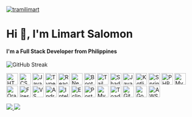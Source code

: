 


<p align="left">
  <a href="https://github.com/tramilimart">
    <img src="https://komarev.com/ghpvc/?username=tramilimart&label=Profile%20views&color=0e75b6&style=flat" alt="tramilimart" />
  </a>
</p>

<h1 align="left">Hi 👋, I'm Limart Salomon</h1>
<h4 align="left">I'm a Full Stack Developer from Philippines</h4>

<p align="left">
  <img src="https://streak-stats.demolab.com/?user=tramilimart&theme=radical" alt="GitHub Streak" />
</p>

<p align="left">
  <!-- Web / Frontend -->
  <img src="https://cdn.jsdelivr.net/gh/devicons/devicon/icons/html5/html5-original.svg" height="30" alt="HTML5"/>
  <img src="https://cdn.jsdelivr.net/gh/devicons/devicon/icons/css3/css3-original.svg" height="30" alt="CSS3"/>
  <img src="https://cdn.jsdelivr.net/gh/devicons/devicon/icons/javascript/javascript-original.svg" height="30" alt="JavaScript"/>
  <img src="https://cdn.jsdelivr.net/gh/devicons/devicon/icons/typescript/typescript-original.svg" height="30" alt="TypeScript"/>
  <img src="https://cdn.jsdelivr.net/gh/devicons/devicon/icons/react/react-original.svg" height="30" alt="React"/>
  <img src="https://camo.githubusercontent.com/d21012299f2ccd4a7d73b13f896b0be91c9e71bb7f0b51f1cbfb783ed6b9f9b1/68747470733a2f2f63646e2e6a7364656c6976722e6e65742f67682f64657669636f6e732f64657669636f6e2f69636f6e732f6e6f64656a732f6e6f64656a732d6f726967696e616c2e737667" height="30" alt="Next.js"/>
  <img src="https://cdn.jsdelivr.net/gh/devicons/devicon/icons/bootstrap/bootstrap-original.svg" height="30" alt="Bootstrap"/>
  <img src="https://play-lh.googleusercontent.com/YN4OEsoWsU1QrZFcwWlI8uuGhDKc4RAlP56FFyL03VFegD5tWjZ5cNWHocC_QRE_TvA=w480-h960" height="30" alt="Tailwind CSS"/>
  <img src="https://styles.redditmedia.com/t5_98xcjg/styles/communityIcon_atjhhp1mq9qc1.png" height="30" alt="Shadcn-ui"

  <!-- Backend / Languages -->
  <img src="https://cdn.jsdelivr.net/gh/devicons/devicon/icons/java/java-original.svg" height="30" alt="Java"/>
  <img src="https://cdn.jsdelivr.net/gh/devicons/devicon/icons/kotlin/kotlin-original.svg" height="30" alt="Kotlin"/>
  <img src="https://cdn.jsdelivr.net/gh/devicons/devicon/icons/spring/spring-original.svg" height="30" alt="Spring Boot"/>
  <img src="https://cdn.jsdelivr.net/gh/devicons/devicon/icons/php/php-original.svg" height="30" alt="PHP"/>

  <!-- Databases -->
  <img src="https://cdn.jsdelivr.net/gh/devicons/devicon/icons/mysql/mysql-original.svg" height="30" alt="MySQL"/>
  <img src="https://cdn.jsdelivr.net/gh/devicons/devicon/icons/oracle/oracle-original.svg" height="30" alt="Oracle"/>
  <img src="https://www.vectorlogo.zone/logos/firebase/firebase-icon.svg" height="30" alt="Firestore"/>
  
  <!-- Tools / IDEs -->
  <img src="https://cdn.jsdelivr.net/gh/devicons/devicon/icons/vscode/vscode-original.svg" height="30" alt="VS Code"/>
  <img src="https://cdn.jsdelivr.net/gh/devicons/devicon/icons/androidstudio/androidstudio-original.svg" height="30" alt="Android Studio"/>
  <img src="https://cdn.jsdelivr.net/gh/devicons/devicon/icons/intellij/intellij-original.svg" height="30" alt="IntelliJ IDEA"/>
  <img src="https://cdn.jsdelivr.net/gh/devicons/devicon/icons/eclipse/eclipse-original.svg" height="30" alt="Eclipse"/>
  <img src="https://cdn.jsdelivr.net/gh/devicons/devicon/icons/postman/postman-original.svg" height="30" alt="Postman"/>
  <img src="https://cdn.jsdelivr.net/gh/devicons/devicon/icons/mysql/mysql-original-wordmark.svg" height="30" alt="MySQL Workbench"/>
  <img src="https://upload.wikimedia.org/wikipedia/commons/thumb/e/ed/Toad-Original_RGB.png/500px-Toad-Original_RGB.png" height="30" alt="Toad for Oracle"/>

  <!-- VCS / Cloud -->
  <img src="https://cdn.jsdelivr.net/gh/devicons/devicon/icons/git/git-original.svg" height="30" alt="Git"/>
  <img src="https://cdn.jsdelivr.net/gh/devicons/devicon/icons/googlecloud/googlecloud-original.svg" height="30" alt="Google Cloud"/>
  <img src="https://svgmix.com/uploads/skillicons/29026e-aws-dark.svg" height="30" alt="AWS"/>
</p>


<p align="left">
  <a href="mailto:salomonlimart@gmail.com">
    <img src="https://img.shields.io/badge/Gmail-D14836?style=for-the-badge&logo=gmail&logoColor=white" />
  </a>
  <a href="https://www.linkedin.com/in/limart-salomon-602a39238/" target="_blank">
    <img src="https://img.shields.io/badge/LinkedIn-0077B5?style=for-the-badge&logo=linkedin&logoColor=white" />
  </a>
</p>



